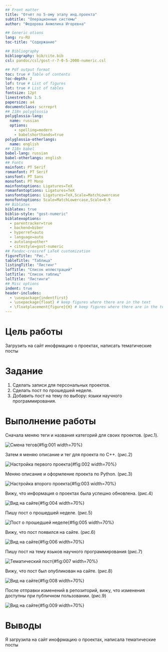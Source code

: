 ```yaml
---
## Front matter
title: "Отчёт по 5-ому этапу инд.проекта"
subtitle: "Операционные системы"
author: "Федорова Анжелика Игоревна"

## Generic otions
lang: ru-RU
toc-title: "Содержание"

## Bibliography
bibliography: bib/cite.bib
csl: pandoc/csl/gost-r-7-0-5-2008-numeric.csl

## Pdf output format
toc: true # Table of contents
toc-depth: 2
lof: true # List of figures
lot: true # List of tables
fontsize: 12pt
linestretch: 1.5
papersize: a4
documentclass: scrreprt
## I18n polyglossia
polyglossia-lang:
  name: russian
  options:
	- spelling=modern
	- babelshorthands=true
polyglossia-otherlangs:
  name: english
## I18n babel
babel-lang: russian
babel-otherlangs: english
## Fonts
mainfont: PT Serif
romanfont: PT Serif
sansfont: PT Sans
monofont: PT Mono
mainfontoptions: Ligatures=TeX
romanfontoptions: Ligatures=TeX
sansfontoptions: Ligatures=TeX,Scale=MatchLowercase
monofontoptions: Scale=MatchLowercase,Scale=0.9
## Biblatex
biblatex: true
biblio-style: "gost-numeric"
biblatexoptions:
  - parentracker=true
  - backend=biber
  - hyperref=auto
  - language=auto
  - autolang=other*
  - citestyle=gost-numeric
## Pandoc-crossref LaTeX customization
figureTitle: "Рис."
tableTitle: "Таблица"
listingTitle: "Листинг"
lofTitle: "Список иллюстраций"
lotTitle: "Список таблиц"
lolTitle: "Листинги"
## Misc options
indent: true
header-includes:
  - \usepackage{indentfirst}
  - \usepackage{float} # keep figures where there are in the text
  - \floatplacement{figure}{H} # keep figures where there are in the text
---
```


# Цель работы

Загрузить на сайт инофрмацию о проектах, написать тематические посты

# Задание

1. Сделать записи для персональных проектов.
2. Сделать пост по прошедшей неделе.
3. Добавить пост на тему по выбору: языки научного программирования.



# Выполнение работы

Сначала меняю теги и названия категорий для своих проектов. (рис.1).

![Смена тегов](image/1.png){#fig:001 width=70%}

Затем я меняю описание и тег для проекта по С++. (рис.2)

![Настройка первого проекта](image/2.png){#fig:002 width=70%}

Меняю описание и оформление проекта по Python. (рис.3)

![Настройка второго проекта](image/3.png){#fig:003 width=70%}

Вижу, что информация о проектах была успешно обновлена. (рис.4)

![Вид на сайте](image/4.png){#fig:004 width=70%}

Пишу пост о прошедшей неделе.  (рис.5)

![Пост о прошедшей неделе](image/5.png){#fig:005 width=70%}

Вижу, что пост появился на сайте. (рис.6)

![Вид на сайте](image/6.png){#fig:006 width=70%}

Пишу пост на тему языков научного программирования  (рис.7)

![Тематический пост](image/7.png){#fig:007 width=70%}

Вижу, что пост был опубликован на сайте. (рис.8)

![Вид на сайте](image/8.png){#fig:008 width=70%}

После отправки изменений в репозиторий, вижу, что изменения  доступны при публичном пользовании. (рис.9)

![Вид на сайте](image/9.png){#fig:009 width=70%}


# Выводы

Я загрузила на сайт инофрмацию о проектах, написала тематические посты


